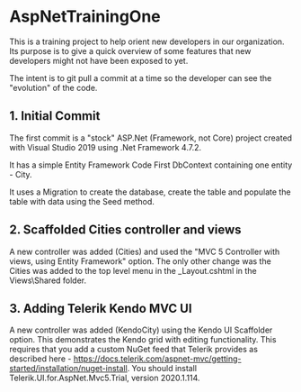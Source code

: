 # AspNetTrainingOne

This is a training project to help orient new developers in our organization. Its purpose is to give a quick overview of some features that new developers might not have been exposed to yet.

The intent is to git pull a commit at a time so the developer can see the "evolution" of the code.

## 1. Initial Commit

The first commit is a "stock" ASP.Net (Framework, not Core) project created with Visual Studio 2019 using .Net Framework 4.7.2.

It has a simple Entity Framework Code First DbContext containing one entity - City.

It uses a Migration to create the database, create the table and populate the table with data using the Seed method.

## 2. Scaffolded Cities controller and views

A new controller was added (Cities) and used the "MVC 5 Controller with views, using Entity Framework" option. The only other change was the Cities was added to the top level menu in the \_Layout.cshtml in the Views\Shared folder.

## 3. Adding Telerik Kendo MVC UI 

A new controller was added (KendoCity) using the Kendo UI Scaffolder option. This demonstrates the Kendo grid with editing functionality.
This requires that you add a custom NuGet feed that Telerik provides as described here - https://docs.telerik.com/aspnet-mvc/getting-started/installation/nuget-install.
You should install Telerik.UI.for.AspNet.Mvc5.Trial, version 2020.1.114.
